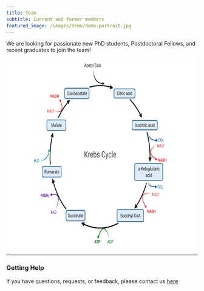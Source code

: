 ```yaml
---
title: Team
subtitle: Current and former members
featured_image: /images/demo/demo-portrait.jpg
---
```



We are looking for passionate new PhD students, Postdoctoral Fellows, and recent graduates to join the team!


 <img src="./images/krebscycle.png" width="500" height="500">

---

### Getting Help
If you have questions, requests, or feedback, please contact us [here](https://karlstaedtlab.github.io/cardionet/contact)
